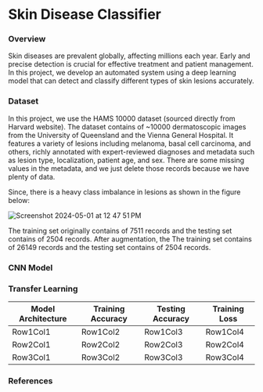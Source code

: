 # Skin Disease Classifier
### Overview
Skin diseases are prevalent globally, affecting millions each year. Early and precise detection is crucial for effective treatment and patient management. In this project, we develop an automated system using a deep learning model that can detect and classify different types of skin lesions accurately.

### Dataset
In this project, we use the HAMS 10000 dataset (sourced directly from Harvard website). The dataset contains of ~10000 dermatoscopic images from the University of Queensland and the Vienna General Hospital. It features a variety of lesions including melanoma, basal cell carcinoma, and others, richly annotated with expert-reviewed diagnoses and metadata such as lesion type, localization, patient age, and sex. There are some missing values in the metadata, and we just delete those records because we have plenty of data.


Since, there is a heavy class imbalance in lesions as shown in the figure below:

![Screenshot 2024-05-01 at 12 47 51 PM](https://github.com/rahul-purswani/skin-disease-classifier/assets/70603471/4cd9cead-7478-44d2-b2d6-f8cef6ec3ecc)

The training set originally contains of 7511 records and the testing set contains of 2504 records. After augmentation, the The training set contains of 26149 records and the testing set contains of 2504 records.

### CNN Model

### Transfer Learning

| Model Architecture | Training Accuracy | Testing Accuracy | Training Loss |
|----------|----------|----------|----------|
| Row1Col1 | Row1Col2 | Row1Col3 | Row1Col4 |
| Row2Col1 | Row2Col2 | Row2Col3 | Row2Col4 |
| Row3Col1 | Row3Col2 | Row3Col3 | Row3Col4 |

### References
